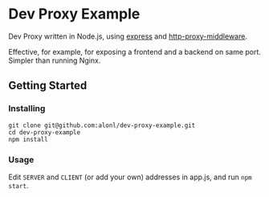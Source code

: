 # Dev Proxy Example

Dev Proxy written in Node.js, using [express](https://github.com/expressjs/express) and [http-proxy-middleware](https://github.com/chimurai/http-proxy-middleware).

Effective, for example, for exposing a frontend and a backend on same port. Simpler than running Nginx.

## Getting Started

### Installing

```
git clone git@github.com:alonl/dev-proxy-example.git
cd dev-proxy-example
npm install
```

### Usage

Edit `SERVER` and `CLIENT` (or add your own) addresses in app.js, and run `npm start`.
